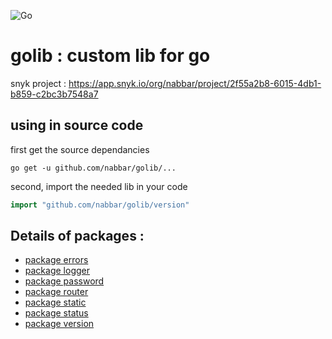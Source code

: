 ![Go](https://github.com/nabbar/golib/workflows/Go/badge.svg)

# golib : custom lib for go

snyk project : https://app.snyk.io/org/nabbar/project/2f55a2b8-6015-4db1-b859-c2bc3b7548a7


## using in source code 
first get the source dependancies
```shell script
go get -u github.com/nabbar/golib/...
```

second, import the needed lib in your code
```go
import "github.com/nabbar/golib/version"
```

## Details of packages :
* [package errors](errors/README.md)
* [package logger](logger/README.md)
* [package password](password/README.md)
* [package router](router/README.md)
* [package static](static/README.md)
* [package status](status/README.md)
* [package version](version/README.md)

